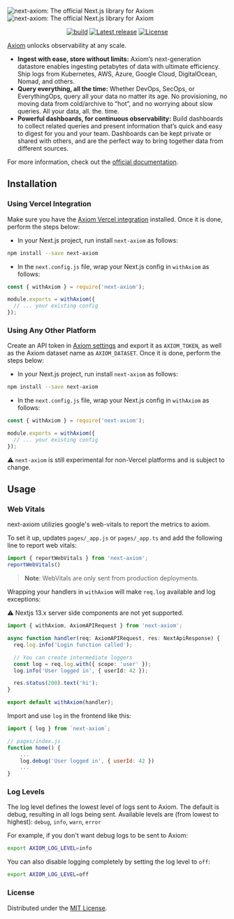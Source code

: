 ![next-axiom: The official Next.js library for Axiom](.github/images/banner-dark.svg#gh-dark-mode-only)
![next-axiom: The official Next.js library for Axiom](.github/images/banner-light.svg#gh-light-mode-only)

<div align="center">

[![build](https://img.shields.io/github/actions/workflow/status/axiomhq/next-axiom/ci.yml?branch=main&ghcache=unused)](https://github.com/axiomhq/next-axiom/actions?query=workflow%3ACI)
[![Latest release](https://img.shields.io/github/release/axiomhq/next-axiom.svg)](https://github.com/axiomhq/next-axiom/releases/latest)
[![License](https://img.shields.io/github/license/axiomhq/next-axiom.svg?color=blue)](https://opensource.org/licenses/MIT)

</div>

[Axiom](https://axiom.co) unlocks observability at any scale.

- **Ingest with ease, store without limits:** Axiom’s next-generation datastore enables ingesting petabytes of data with ultimate efficiency. Ship logs from Kubernetes, AWS, Azure, Google Cloud, DigitalOcean, Nomad, and others.
- **Query everything, all the time:** Whether DevOps, SecOps, or EverythingOps, query all your data no matter its age. No provisioning, no moving data from cold/archive to “hot”, and no worrying about slow queries. All your data, all. the. time.
- **Powerful dashboards, for continuous observability:** Build dashboards to collect related queries and present information that’s quick and easy to digest for you and your team. Dashboards can be kept private or shared with others, and are the perfect way to bring together data from different sources.

For more information, check out the [official documentation](https://axiom.co/docs).

## Installation

### Using Vercel Integration

Make sure you have the [Axiom Vercel integration](https://www.axiom.co/vercel) installed. Once it is done, perform the steps below: 

- In your Next.js project, run install `next-axiom` as follows:

```sh
npm install --save next-axiom
```

- In the `next.config.js` file, wrap your Next.js config in `withAxiom` as follows:

```js
const { withAxiom } = require('next-axiom');

module.exports = withAxiom({
  // ... your existing config
});
```

### Using Any Other Platform

Create an API token in [Axiom settings](https://cloud.axiom.co/settings/profile) and export it as `AXIOM_TOKEN`, as well as the Axiom dataset name as `AXIOM_DATASET`. Once it is done, perform the steps below:

- In your Next.js project, run install `next-axiom` as follows:

```sh
npm install --save next-axiom
```

- In the `next.config.js` file, wrap your Next.js config in `withAxiom` as follows:

```js
const { withAxiom } = require('next-axiom');

module.exports = withAxiom({
  // ... your existing config
});
```

:warning: `next-axiom` is still experimental for non-Vercel platforms and is subject to change.

## Usage

### Web Vitals

next-axiom utilizies google's web-vitals to report the metrics
to axiom.

To set it up, updates `pages/_app.js` or `pages/_app.ts` and add the following line to report web vitals:

```js
import { reportWebVitals } from 'next-axiom';
reportWebVitals()
```

> **Note**: WebVitals are only sent from production deployments.

Wrapping your handlers in `withAxiom` will make `req.log` available and log
exceptions:

:warning: Nextjs 13.x server side components are not yet supported.

```ts
import { withAxiom, AxiomAPIRequest } from 'next-axiom';

async function handler(req: AxiomAPIRequest, res: NextApiResponse) {
  req.log.info('Login function called');

  // You can create intermediate loggers
  const log = req.log.with({ scope: 'user' });
  log.info('User logged in', { userId: 42 });

  res.status(200).text('hi');
}

export default withAxiom(handler);
```

Import and use `log` in the frontend like this:

```js
import { log } from `next-axiom`;

// pages/index.js
function home() {
    ...
    log.debug('User logged in', { userId: 42 })
    ...
}
```

### Log Levels

The log level defines the lowest level of logs sent to Axiom.
The default is debug, resulting in all logs being sent.
Available levels are (from lowest to highest): `debug`, `info`, `warn`, `error`

For example, if you don't want debug logs to be sent to Axiom:

```sh
export AXIOM_LOG_LEVEL=info
```

You can also disable logging completely by setting the log level to `off`:

```sh
export AXIOM_LOG_LEVEL=off
```

### License

Distributed under the [MIT License](LICENSE).
